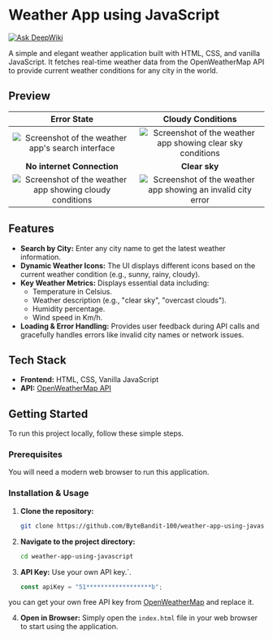 # Weather App using JavaScript
[![Ask DeepWiki](https://devin.ai/assets/askdeepwiki.png)](https://deepwiki.com/ByteBandit-100/weather-app-using-javascript)

A simple and elegant weather application built with HTML, CSS, and vanilla JavaScript. It fetches real-time weather data from the OpenWeatherMap API to provide current weather conditions for any city in the world.

## Preview
|  **Error State** | **Cloudy Conditions** |
| :---: | :---: |
| ![Screenshot of the weather app's search interface](https://github.com/user-attachments/assets/1fa614ad-c3c6-4d09-9515-5ee08dc89a84) | ![Screenshot of the weather app showing clear sky conditions](https://github.com/user-attachments/assets/d01600e3-e242-4ebd-9cf2-ab6e32f01744) |
| **No internet Connection** | **Clear sky** |
| ![Screenshot of the weather app showing cloudy conditions](https://github.com/user-attachments/assets/6ef07f8d-c1b5-47a8-abdc-36d1ec194c81) | ![Screenshot of the weather app showing an invalid city error](https://github.com/user-attachments/assets/02f88693-7bff-4f30-b792-b54c5a1beddf) |

## Features
- **Search by City:** Enter any city name to get the latest weather information.
- **Dynamic Weather Icons:** The UI displays different icons based on the current weather condition (e.g., sunny, rainy, cloudy).
- **Key Weather Metrics:** Displays essential data including:
    - Temperature in Celsius.
    - Weather description (e.g., "clear sky", "overcast clouds").
    - Humidity percentage.
    - Wind speed in Km/h.
- **Loading & Error Handling:** Provides user feedback during API calls and gracefully handles errors like invalid city names or network issues.

## Tech Stack
- **Frontend:** HTML, CSS, Vanilla JavaScript
- **API:** [OpenWeatherMap API](https://openweathermap.org/api)

## Getting Started

To run this project locally, follow these simple steps.

### Prerequisites
You will need a modern web browser to run this application.

### Installation & Usage
1.  **Clone the repository:**
    ```sh
    git clone https://github.com/ByteBandit-100/weather-app-using-javascript.git
    ```
2.  **Navigate to the project directory:**
    ```sh
    cd weather-app-using-javascript
    ```
3.  **API Key:**
    Use your own API key.`.
    ```javascript
    const apiKey = "51******************b";
    ```
   you can get your own free API key from [OpenWeatherMap](https://home.openweathermap.org/users/sign_up) and replace it.

4.  **Open in Browser:**
    Simply open the `index.html` file in your web browser to start using the application.
